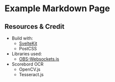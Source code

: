 # Example Markdown Page

## Resources & Credit

* Build with:
    * [SvelteKit](https://kit.svelte.dev/)
    * PostCSS
* Libraries used:
    * [OBS-Websockets.js](https://github.com/obs-websocket-community-projects/obs-websocket-js)
* Scorebord OCR
    * OpenCV.js
    * Tesseract.js
